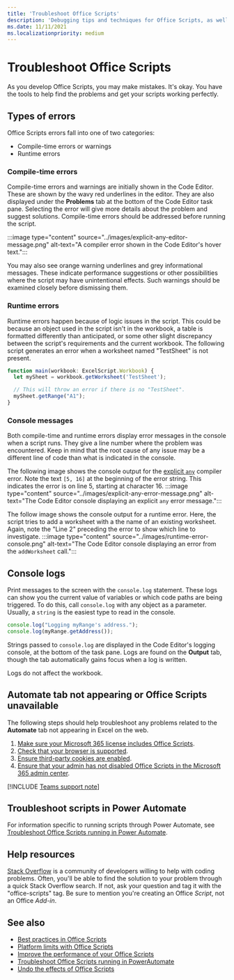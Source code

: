 ```yaml
---
title: 'Troubleshoot Office Scripts'
description: 'Debugging tips and techniques for Office Scripts, as well as help resources.'
ms.date: 11/11/2021
ms.localizationpriority: medium
---
```


# Troubleshoot Office Scripts

As you develop Office Scripts, you may make mistakes. It's okay. You have the tools to help find the problems and get your scripts working perfectly.

## Types of errors

Office Scripts errors fall into one of two categories:

* Compile-time errors or warnings
* Runtime errors

### Compile-time errors

Compile-time errors and warnings are initially shown in the Code Editor. These are shown by the wavy red underlines in the editor. They are also displayed under the **Problems** tab at the bottom of the Code Editor task pane. Selecting the error will give more details about the problem and suggest solutions. Compile-time errors should be addressed before running the script.

:::image type="content" source="../images/explicit-any-editor-message.png" alt-text="A compiler error shown in the Code Editor's hover text.":::

You may also see orange warning underlines and grey informational messages. These indicate performance suggestions or other possibilities where the script may have unintentional effects. Such warnings should be examined closely before dismissing them.

### Runtime errors

Runtime errors happen because of logic issues in the script. This could be because an object used in the script isn't in the workbook, a table is formatted differently than anticipated, or some other slight discrepancy between the script's requirements and the current workbook. The following script generates an error when a worksheet named "TestSheet" is not present.

```TypeScript
function main(workbook: ExcelScript.Workbook) {
  let mySheet = workbook.getWorksheet('TestSheet');

  // This will throw an error if there is no "TestSheet".
  mySheet.getRange("A1");
}
```

### Console messages

Both compile-time and runtime errors display error messages in the console when a script runs. They give a line number where the problem was encountered. Keep in mind that the root cause of any issue may be a different line of code than what is indicated in the console.

The following image shows the console output for the [explicit `any`](../develop/typescript-restrictions.md) compiler error. Note the text `[5, 16]` at the beginning of the error string. This indicates the error is on line 5, starting at character 16.
:::image type="content" source="../images/explicit-any-error-message.png" alt-text="The Code Editor console displaying an explicit `any` error message.":::

The follow image shows the console output for a runtime error. Here, the script tries to add a worksheet with a the name of an existing worksheet. Again, note the "Line 2" preceding the error to show which line to investigate.
:::image type="content" source="../images/runtime-error-console.png" alt-text="The Code Editor console displaying an error from the `addWorksheet` call.":::

## Console logs

Print messages to the screen with the `console.log` statement. These logs can show you the current value of variables or which code paths are being triggered. To do this, call `console.log` with any object as a parameter. Usually, a `string` is the easiest type to read in the console.

```TypeScript
console.log("Logging myRange's address.");
console.log(myRange.getAddress());
```

Strings passed to `console.log` are displayed in the Code Editor's logging console, at the bottom of the task pane. Logs are found on the **Output** tab, though the tab automatically gains focus when a log is written.

Logs do not affect the workbook.

## Automate tab not appearing or Office Scripts unavailable

The following steps should help troubleshoot any problems related to the **Automate** tab not appearing in Excel on the web.

1. [Make sure your Microsoft 365 license includes Office Scripts](../overview/excel.md#requirements).
1. [Check that your browser is supported](platform-limits.md#browser-support).
1. [Ensure third-party cookies are enabled](platform-limits.md#third-party-cookies).
1. [Ensure that your admin has not disabled Office Scripts in the Microsoft 365 admin center](/microsoft-365/admin/manage/manage-office-scripts-settings).

[!INCLUDE [Teams support note](../includes/teams-support-note.md)]

## Troubleshoot scripts in Power Automate

For information specific to running scripts through Power Automate, see [Troubleshoot Office Scripts running in Power Automate](power-automate-troubleshooting.md).

## Help resources

[Stack Overflow](https://stackoverflow.com/questions/tagged/office-scripts) is a community of developers willing to help with coding problems. Often, you'll be able to find the solution to your problem through a quick Stack Overflow search. If not, ask your question and tag it with the "office-scripts" tag. Be sure to mention you're creating an Office *Script*, not an Office *Add-in*.

## See also

- [Best practices in Office Scripts](../develop/best-practices.md)
- [Platform limits with Office Scripts](platform-limits.md)
- [Improve the performance of your Office Scripts](../develop/web-client-performance.md)
- [Troubleshoot Office Scripts running in PowerAutomate](power-automate-troubleshooting.md)
- [Undo the effects of Office Scripts](undo.md)
